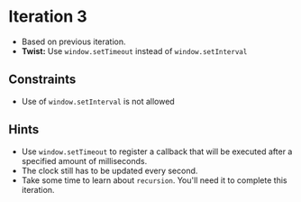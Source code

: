 # Iteration 3

* Based on previous iteration.
* **Twist:** Use `window.setTimeout` instead of `window.setInterval`

## Constraints
* Use of `window.setInterval` is not allowed

## Hints
* Use `window.setTimeout` to register a callback that will be executed after a specified amount of milliseconds.
* The clock still has to be updated every second.
* Take some time to learn about `recursion`. You'll need it to complete this iteration.
